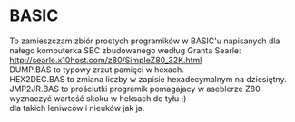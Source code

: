 # BASIC
To zamieszczam zbiór prostych programików w BASIC'u napisanych dla nałego komputerka SBC zbudowanego według Granta Searle: http://searle.x10host.com/z80/SimpleZ80_32K.html  
DUMP.BAS to typowy zrzut pamięci w hexach.  
HEX2DEC.BAS to zmiana liczby w zapisie hexadecymalnym na dziesiętny.  
JMP2JR.BAS to prościutki programik pomagajacy w aseblerze Z80 wyznaczyć wartość skoku w heksach do tyłu ;)   
dla takich leniwcow i nieuków jak ja.  
